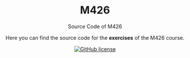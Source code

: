 <div align="center">
  
# M426
Source Code of M426

Here you can find the source code for the **exercises** of the M426 course.

[![GitHub license](https://img.shields.io/badge/license-MIT-blue.svg)](https://opensource.org/licenses/MIT)

</div>
